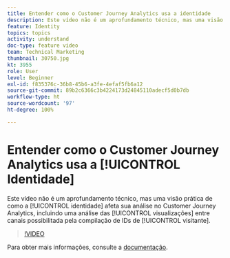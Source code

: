 ```yaml
---
title: Entender como o Customer Journey Analytics usa a identidade
description: Este vídeo não é um aprofundamento técnico, mas uma visão prática de como a identidade afeta sua análise no Adobe Customer Journey Analytics, incluindo uma análise das visualizações entre canais possibilitada pela compilação de IDs de visitantes.
feature: Identity
topics: topics
activity: understand
doc-type: feature video
team: Technical Marketing
thumbnail: 30750.jpg
kt: 3955
role: User
level: Beginner
exl-id: f835376c-36b8-45b6-a3fe-4efaf5fb6a12
source-git-commit: 89b2c6366c3b4224173d24845110adecf5d0b7db
workflow-type: ht
source-wordcount: '97'
ht-degree: 100%

---
```


# Entender como o Customer Journey Analytics usa a [!UICONTROL Identidade]

Este vídeo não é um aprofundamento técnico, mas uma visão prática de como a [!UICONTROL identidade] afeta sua análise no Customer Journey Analytics, incluindo uma análise das [!UICONTROL visualizações] entre canais possibilitada pela compilação de IDs de [!UICONTROL visitante].

>[!VIDEO](https://video.tv.adobe.com/v/30750/?learn=on&quality=12&enable10seconds=on&speedcontrol=on)

Para obter mais informações, consulte a [documentação](https://experienceleague.adobe.com/docs/analytics-platform/using/cja-landing.html?lang=pt-BR).
